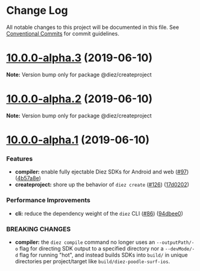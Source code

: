 # Change Log

All notable changes to this project will be documented in this file.
See [Conventional Commits](https://conventionalcommits.org) for commit guidelines.

# [10.0.0-alpha.3](https://github.com/diez/diez/compare/v10.0.0-alpha.2...v10.0.0-alpha.3) (2019-06-10)

**Note:** Version bump only for package @diez/createproject





# [10.0.0-alpha.2](https://github.com/diez/diez/compare/v10.0.0-alpha.1...v10.0.0-alpha.2) (2019-06-10)

**Note:** Version bump only for package @diez/createproject





# [10.0.0-alpha.1](https://github.com/diez/diez/compare/v10.0.0-alpha.0...v10.0.0-alpha.1) (2019-06-10)


### Features

* **compiler:** enable fully ejectable Diez SDKs for Android and web ([#97](https://github.com/diez/diez/issues/97)) ([4b57a8e](https://github.com/diez/diez/commit/4b57a8e))
* **createproject:** shore up the behavior of `diez create` ([#126](https://github.com/diez/diez/issues/126)) ([17d0202](https://github.com/diez/diez/commit/17d0202))


### Performance Improvements

* **cli:** reduce the dependency weight of the `diez` CLI ([#86](https://github.com/diez/diez/issues/86)) ([94dbee0](https://github.com/diez/diez/commit/94dbee0))


### BREAKING CHANGES

* **compiler:** the `diez compile` command no longer uses an `--outputPath/-o` flag for directing SDK output to a specified directory nor a `--devMode/-d` flag for running "hot", and instead builds SDKs into `build/` in unique directories per project/target like `build/diez-poodle-surf-ios`.
